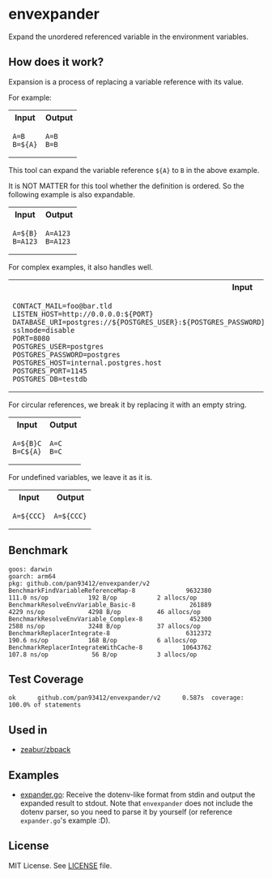 <!-- markdownlint-disable MD033 -->

# envexpander

Expand the unordered referenced variable in the environment variables.

## How does it work?

Expansion is a process of replacing a variable reference with its value.

For example:

<table>
<tr>
    <th>Input</th>
    <th>Output</th>
</tr><tr>
<td>

```env
A=B
B=${A}
```

</td>
<td>

```env
A=B
B=B
```

</td>
</tr>
</table>

This tool can expand the variable reference `${A}` to `B` in the above example.

It is NOT MATTER for this tool whether the definition is ordered. So the following example is also expandable.

<table>
<tr>
    <th>Input</th>
    <th>Output</th>
</tr><tr>
<td>

```env
A=${B}
B=A123
```

</td>
<td>

```env
A=A123
B=A123
```

</td>
</tr>
</table>

For complex examples, it also handles well.

<table>
<tr>
    <th>Input</th>
    <th>Output</th>
</tr><tr>
<td>

```env
CONTACT_MAIL=foo@bar.tld
LISTEN_HOST=http://0.0.0.0:${PORT}
DATABASE_URI=postgres://${POSTGRES_USER}:${POSTGRES_PASSWORD}@${POSTGRES_HOST}:${POSTGRES_PORT}/${POSTGRES_DB}?sslmode=disable
PORT=8080
POSTGRES_USER=postgres
POSTGRES_PASSWORD=postgres
POSTGRES_HOST=internal.postgres.host
POSTGRES_PORT=1145
POSTGRES_DB=testdb
```

</td>
<td>

```env
CONTACT_MAIL=foo@bar.tld
LISTEN_HOST=http://0.0.0.0:8080
DATABASE_URI=postgres://postgres:postgres@internal.postgres.host:1145/testdb?sslmode=disable
PORT=8080
POSTGRES_USER=postgres
POSTGRES_PASSWORD=postgres
POSTGRES_HOST=internal.postgres.host
POSTGRES_PORT=1145
POSTGRES_DB=testdb
```

</td>
</tr>
</table>

For circular references, we break it by replacing it with an empty string.

<table>
<tr>
    <th>Input</th>
    <th>Output</th>
</tr><tr>
<td>

```env
A=${B}C
B=C${A}
```

</td>
<td>

```env
A=C
B=C
```

</td>
</tr>
</table>

For undefined variables, we leave it as it is.

<table>
<tr>
    <th>Input</th>
    <th>Output</th>
</tr><tr>
<td>

```env
A=${CCC}
```

</td>
<td>

```env
A=${CCC}
```

</td>
</tr>
</table>

## Benchmark

```plain
goos: darwin
goarch: arm64
pkg: github.com/pan93412/envexpander/v2
BenchmarkFindVariableReferenceMap-8              9632380               111.0 ns/op           192 B/op           2 allocs/op
BenchmarkResolveEnvVariable_Basic-8               261889              4229 ns/op            4298 B/op          46 allocs/op
BenchmarkResolveEnvVariable_Complex-8             452300              2588 ns/op            3248 B/op          37 allocs/op
BenchmarkReplacerIntegrate-8                     6312372               190.6 ns/op           168 B/op           6 allocs/op
BenchmarkReplacerIntegrateWithCache-8           10643762               107.8 ns/op            56 B/op           3 allocs/op
```

## Test Coverage

```plain
ok      github.com/pan93412/envexpander/v2      0.587s  coverage: 100.0% of statements
```

## Used in

- [zeabur/zbpack](https://github.com/zeabur/zbpack)

## Examples

- [expander.go](./examples/expander.go): Receive the dotenv-like format from stdin and output the expanded result to stdout. Note that `envexpander` does not include the dotenv parser, so you need to parse it by yourself (or reference `expander.go`'s example :D).

## License

MIT License. See [LICENSE](./LICENSE) file.
